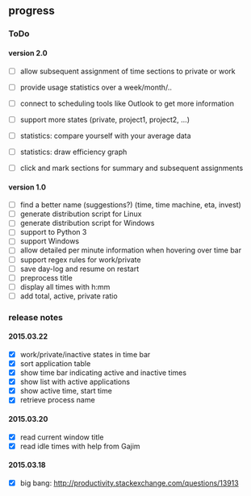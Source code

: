## progress

### ToDo

#### version 2.0
- [ ] allow subsequent assignment of time sections to private or work
- [ ] provide usage statistics over a week/month/..
- [ ] connect to scheduling tools like Outlook to get more information
- [ ] support more states (private, project1, project2, ...)
- [ ] statistics: compare yourself with your average data
- [ ] statistics: draw efficiency graph
- [ ] click and mark sections for summary and subsequent assignments


#### version 1.0
- [ ] find a better name (suggestions?) (time, time machine, eta, invest)
- [ ] generate distribution script for Linux
- [ ] generate distribution script for Windows
- [ ] support to Python 3
- [ ] support Windows
- [ ] allow detailed per minute information when hovering over time bar
- [ ] support regex rules for work/private
- [ ] save day-log and resume on restart
- [ ] preprocess title
- [ ] display all times with h:mm
- [ ] add total, active, private ratio

### release notes

#### 2015.03.22
- [x] work/private/inactive states in time bar
- [x] sort application table
- [x] show time bar indicating active and inactive times
- [x] show list with active applications
- [x] show active time, start time
- [x] retrieve process name

#### 2015.03.20
- [x] read current window title
- [x] read idle times with help from Gajim

#### 2015.03.18
- [X] big bang: http://productivity.stackexchange.com/questions/13913

